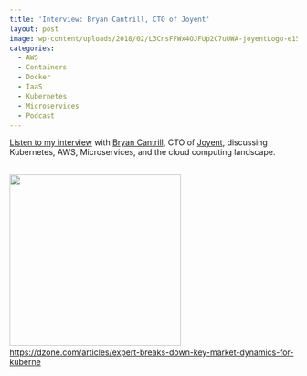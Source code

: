 ```yaml
---
title: 'Interview: Bryan Cantrill, CTO of Joyent'
layout: post
image: wp-content/uploads/2018/02/L3CnsFFWx4OJFUp2C7uUWA-joyentLogo-e1519674835600.png
categories:
  - AWS
  - Containers
  - Docker
  - IaaS
  - Kubernetes
  - Microservices
  - Podcast
---
```

<a href="https://dzone.com/articles/expert-breaks-down-key-market-dynamics-for-kuberne" rel="noopener" target="_blank">Listen to my interview</a> with <a href="https://twitter.com/bcantrill" target="_blank" rel="noopener">Bryan Cantrill</a>, CTO of <a href="https://www.joyent.com/" target="_blank" rel="noopener">Joyent</a>, discussing Kubernetes, AWS, Microservices, and the cloud computing landscape.
  
<a href="https://dzone.com/articles/expert-breaks-down-key-market-dynamics-for-kuberne" rel="noopener" target="_blank"><br /> <img src="wp-content/uploads/2018/02/8199668-8124737-screen-shot-2018-02-09-at-103542-am-300x300.png" alt="" width="300" height="300" class="aligncenter size-medium wp-image-143" srcset="wp-content/uploads/2018/02/8199668-8124737-screen-shot-2018-02-09-at-103542-am-300x300.png 300w, wp-content/uploads/2018/02/8199668-8124737-screen-shot-2018-02-09-at-103542-am-150x150.png 150w, wp-content/uploads/2018/02/8199668-8124737-screen-shot-2018-02-09-at-103542-am.png 502w" sizes="(max-width: 300px) 100vw, 300px" />
  https://dzone.com/articles/expert-breaks-down-key-market-dynamics-for-kuberne
  </a>
